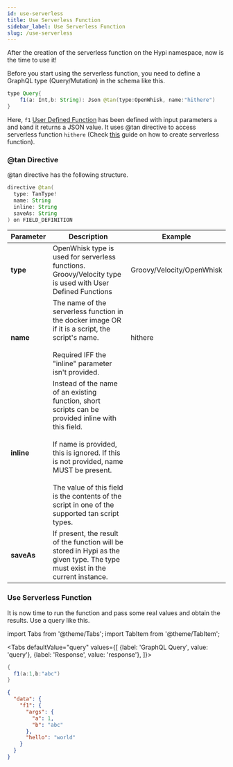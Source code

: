 ```yaml
---
id: use-serverless
title: Use Serverless Function
sidebar_label: Use Serverless Function
slug: /use-serverless
---
```


After the creation of the serverless function on the Hypi namespace, now is the time to use it!

Before you start using the serverless function, you need to define a GraphQL type (Query/Mutation) in the schema like this.

```java
type Query{
    f1(a: Int,b: String): Json @tan(type:OpenWhisk, name:"hithere")
}
```
Here, `f1` [User Defined Function](userdefinedfunctions.md) has been defined with input parameters `a` and `b`and it returns a JSON value. It uses @tan directive to access serverless function `hithere` (Check [this](create-serverless.md) guide on how to create serverless function). 

### @tan Directive

@tan directive has the following structure. 

```java
directive @tan(
  type: TanType!
  name: String
  inline: String
  saveAs: String
) on FIELD_DEFINITION
```


| **Parameter** | **Description**                                                                                                                                                                                                                                                                                         | **Example**               |
|---------------|---------------------------------------------------------------------------------------------------------------------------------------------------------------------------------------------------------------------------------------------------------------------------------------------------------|---------------------------|
| **type**      | OpenWhisk type is used for serverless functions. Groovy/Velocity type is used with User Defined Functions                                                                                                                                                                                               | Groovy/Velocity/OpenWhisk |
| **name**      | The name of the serverless function in the docker image OR if it is a script, the script's name.<br><br>Required IFF the "inline" parameter isn't provided.                                                                                                                                             | hithere                   |
| **inline**    | Instead of the name of an existing function, short scripts can be provided inline with this field.<br><br> If name is provided, this is ignored. If this is not provided, name MUST be present.<br><br> The value of this field is the contents of the script in one of the supported tan script types. |                           |
| **saveAs**    | If present, the result of the function will be stored in Hypi as the given type. The type must exist in the current instance.                                                                                                                                                                           |                           |

### Use Serverless Function

It is now time to run the function and pass some real values and obtain the results. Use a query like this.

import Tabs from '@theme/Tabs';
import TabItem from '@theme/TabItem';

<Tabs
  defaultValue="query"
  values={[
    {label: 'GraphQL Query', value: 'query'},
    {label: 'Response', value: 'response'},
  ]}>
<TabItem value="query">

```java
{
  f1(a:1,b:"abc")
}
```

</TabItem>
<TabItem value="response">

```json
{
  "data": {
    "f1": {
      "args": {
        "a": 1,
        "b": "abc"
      },
      "hello": "world"
    }
  }
}
```

</TabItem>
</Tabs>
